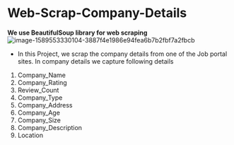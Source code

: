 # Web-Scrap-Company-Details
<strong> We use BeautifulSoup library for web scraping </strong>
![image-1589553330104-3887f4e1986e94fea6b7b2fbf7a2fbcb](https://user-images.githubusercontent.com/56653281/199067629-70f454ac-dacd-44b7-80b9-7aea88c74403.png)

* In this Project, we scrap the company details from one of the Job portal sites.  In company details we capture following details

<ol>
<li>Company_Name</li>
<li>Company_Rating</li>
<li>Review_Count</li>
<li>Company_Type</li>
<li>Company_Address</li>
<li>Company_Age</li>
<li>Company_Size</li>
<li>Company_Description</li>
<li>Location</li>	
</ol>

